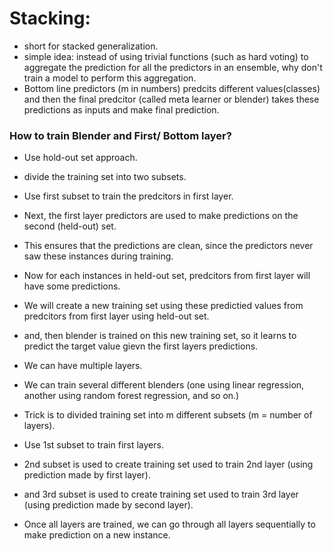 # Stacking:
- short for stacked generalization.
- simple idea: instead of using trivial functions (such as hard voting) to aggregate the prediction for all the predictors in an ensemble, why don't train a model to perform this aggregation.
- Bottom line predictors (m in numbers) predcits different values(classes) and then the final predcitor (called meta learner or blender) takes these predictions as inputs and make final prediction.

### How to train Blender and First/ Bottom layer?
- Use hold-out set approach. 
- divide the training set into two subsets.
- Use first subset to train the predcitors in first layer.
- Next, the first layer predictors are used to make predictions on the second (held-out) set.
- This ensures that the predictions are clean, since the predictors never saw these instances during training.
- Now for each instances in held-out set, predcitors from first layer will have some predictions. 
- We will create a new training set using these predictied values from predcitors from first layer using held-out set.
- and, then blender is trained on this new training set, so it learns to predict the target value gievn the first layers predictions.

- We can have multiple layers.
- We can train several different blenders (one using linear regression, another using random forest regression, and so on.)
- Trick is to divided training set into m different subsets (m = number of layers).
- Use 1st subset to train first layers.
- 2nd subset is used to create training set used to train 2nd layer (using prediction made by first layer).
- and 3rd subset is used to create training set used to train 3rd layer (using prediction made by second layer).
- Once all layers are trained, we can go through all layers sequentially to make prediction on a new instance.

